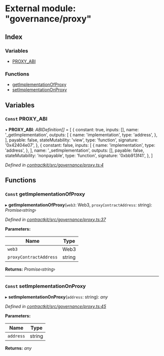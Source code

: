 # External module: "governance/proxy"

## Index

### Variables

* [PROXY_ABI](_governance_proxy_.md#const-proxy_abi)

### Functions

* [getImplementationOfProxy](_governance_proxy_.md#const-getimplementationofproxy)
* [setImplementationOnProxy](_governance_proxy_.md#const-setimplementationonproxy)

## Variables

### `Const` PROXY_ABI

• **PROXY_ABI**: *ABIDefinition[]* = [
  {
    constant: true,
    inputs: [],
    name: '_getImplementation',
    outputs: [
      {
        name: 'implementation',
        type: 'address',
      },
    ],
    payable: false,
    stateMutability: 'view',
    type: 'function',
    signature: '0x42404e07',
  },
  {
    constant: false,
    inputs: [
      {
        name: 'implementation',
        type: 'address',
      },
    ],
    name: '_setImplementation',
    outputs: [],
    payable: false,
    stateMutability: 'nonpayable',
    type: 'function',
    signature: '0xbb913f41',
  },
]

*Defined in [contractkit/src/governance/proxy.ts:4](https://github.com/celo-org/celo-monorepo/blob/master/packages/contractkit/src/governance/proxy.ts#L4)*

## Functions

### `Const` getImplementationOfProxy

▸ **getImplementationOfProxy**(`web3`: Web3, `proxyContractAddress`: string): *Promise‹string›*

*Defined in [contractkit/src/governance/proxy.ts:37](https://github.com/celo-org/celo-monorepo/blob/master/packages/contractkit/src/governance/proxy.ts#L37)*

**Parameters:**

Name | Type |
------ | ------ |
`web3` | Web3 |
`proxyContractAddress` | string |

**Returns:** *Promise‹string›*

___

### `Const` setImplementationOnProxy

▸ **setImplementationOnProxy**(`address`: string): *any*

*Defined in [contractkit/src/governance/proxy.ts:45](https://github.com/celo-org/celo-monorepo/blob/master/packages/contractkit/src/governance/proxy.ts#L45)*

**Parameters:**

Name | Type |
------ | ------ |
`address` | string |

**Returns:** *any*
